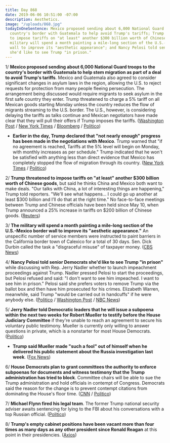 ```yaml
---
title: Day 868
date: 2019-06-06 10:51:00 -07:00
description: Aesthetics.
image: "/uploads/868.jpg"
todayInOneSentence: Mexico proposed sending about 6,000 National Guard troops to the
  country's border with Guatemala to help avoid Trump's tariffs; Trump threatened
  to impose tariffs on "at least" another $300 billion worth of Chinese goods; the
  military will spend a month painting a mile-long section of the U.S.-Mexico border
  wall to improve its "aesthetic appearance"; and Nancy Pelosi told senior Democrats
  she'd like to see Trump "in prison."
---
```


1/ **Mexico proposed sending about 6,000 National Guard troops to the country's border with Guatemala to help stem migration as part of a deal to avoid Trump's tariffs**. Mexico and Guatemala also agreed to consider significant changes in asylum laws in the region, allowing the U.S. to reject requests for protection from many people fleeing persecution. The arrangement being discussed would require migrants to seek asylum in the first safe country they enter. Trump threatened to charge a 5% tariff on all Mexican goods starting Monday unless the country reduces the flow of migrants streaming to the U.S. border. The U.S., however, is considering delaying the tariffs as talks continue and Mexican negotiators have made clear that they will pull their offers if Trump imposes the tariffs. ([Washington Post](https://www.washingtonpost.com/business/economy/trump-reports-headway-in-us-mexico-talks-on-migrants-but-renews-tariff-threat/2019/06/06/bb0801e4-8860-11e9-98c1-e945ae5db8fb_story.html) / [New York Times](https://www.nytimes.com/2019/06/06/us/politics/trump-mexico.html) / [Bloomberg](https://www.bloomberg.com/news/articles/2019-06-06/u-s-weighs-delaying-mexico-tariffs-as-time-for-deal-runs-short) / [Politico](https://www.politico.com/story/2019/06/05/trump-mexico-tariff-fight-1353638))

* **Earlier in the day, Trump declared that "not nearly enough" progress has been made in the negotiations with Mexico**. Trump warned that "if no agreement is reached, Tariffs at the 5% level will begin on Monday, with monthly increases as per schedule." Trump indicated that he won't be satisfied with anything less than direct evidence that Mexico has completely stopped the flow of migration through its country. ([New York Times](https://www.nytimes.com/2019/06/05/us/politics/mexico-tariffs.html) / [Politico](https://www.politico.com/story/2019/06/05/trump-mexico-tariff-fight-1353638))

2/ **Trump threatened to impose tariffs on "at least" another $300 billion worth of Chinese goods**, but said he thinks China and Mexico both want to make deals. "Our talks with China, a lot of interesting things are happening," Trump told reporters. "We'll see what happens... I could go up another at least $300 billion and I’ll do that at the right time." No face-to-face meetings between Trump and Chinese officials have been held since May 10, when Trump announced a 25% increase in tariffs on $200 billion of Chinese goods. ([Reuters](https://www.reuters.com/article/us-usa-ireland-trump-china-idUSKCN1T70OQ))

3/ **The military will spend a month painting a mile-long section of the U.S.-Mexico border wall to improve its "aesthetic appearance."** An unspecific number of service members were instructed to paint barriers in the California border town of Calexico for a total of 30 days. Sen. Dick Durbin called the task a "disgraceful misuse" of taxpayer money. ([CBS News](https://www.cbsnews.com/news/military-to-spend-a-month-painting-border-barriers-to-improve-aesthetic-appearance/))

4/ **Nancy Pelosi told senior Democrats she'd like to see Trump "in prison"** while discussing with Rep. Jerry Nadler whether to launch impeachment proceedings against Trump. Nadler pressed Pelosi to start the proceedings, but Pelosi refused and said: "I don't want to see him impeached. I want to see him in prison." Pelosi said she prefers voters to remove Trump via the ballot box and then have him prosecuted for his crimes. Elizabeth Warren, meanwhile, said Trump "would be carried out in handcuffs" if he were anybody else. ([Politico](https://www.politico.com/story/2019/06/05/pelosi-impeachment-1355435) / [Washington Post](https://www.washingtonpost.com/powerpost/pelosi-tells-colleagues-she-wants-to-see-trump-in-prison-not-impeached/2019/06/06/afaf004a-8856-11e9-a491-25df61c78dc4_story.html) / [NBC News](https://www.nbcnews.com/politics/2020-election/warren-wishes-handcuffs-trump-says-biden-wrong-abortion-n1014376))

5/ **Jerry Nadler told Democratic leaders that he will issue a subpoena within the next two weeks for Robert Mueller to testify before the House Judiciary Committee** if they're unable to reach an agreement to secure his voluntary public testimony. Mueller is currently only willing to answer questions in private, which is a nonstarter for most House Democrats. ([Politico](https://www.politico.com/story/2019/06/06/nadler-subpoena-mueller-1356183))

* **Trump said Mueller made "such a fool" out of himself when he delivered his public statement about the Russia investigation last week**. ([Fox News](https://www.foxnews.com/politics/fox-news-exclusive-trump-says-mueller-made-a-fool-of-himself))

6/ **House Democrats plan to grant committees the authority to enforce subpoenas for documents and witness testimony that the Trump administration has tried to block**. Committee chairs will be able to sue the Trump administration and hold officials in contempt of Congress. Democrats said the reason for the change is to prevent contempt citations from dominating the House's floor time. ([CNN](https://www.cnn.com/2019/06/06/politics/contempt-of-congress-vote/index.html) / [Politico](https://www.politico.com/story/2019/06/06/house-chairmen-sue-trump-administration-1356454))

7/ **Michael Flynn fired his legal team**. The former Trump national security adviser awaits sentencing for lying to the FBI about his conversations with a top Russian official. ([Politico](https://www.politico.com/story/2019/06/06/michael-flynn-fires-legal-team-1356175))

8/ **Trump's empty cabinet positions have been vacant more than four times as many days as any other president since Ronald Reagan** at this point in their presidencies. ([Axios](https://www.axios.com/trump-cabinet-vacancies-65a66f00-a140-4b49-887f-3c1bcf6469a7.html))